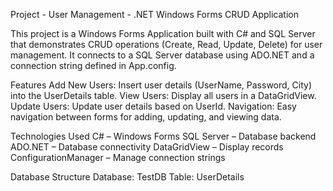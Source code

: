 Project - User Management - .NET Windows Forms CRUD Application

This project is a Windows Forms Application built with C# and SQL Server that demonstrates CRUD operations (Create, Read, Update, Delete) for user management. It connects to a SQL Server database using ADO.NET and a connection string defined in App.config.

Features
Add New Users: Insert user details (UserName, Password, City) into the UserDetails table.
View Users: Display all users in a DataGridView.
Update Users: Update user details based on UserId.
Navigation: Easy navigation between forms for adding, updating, and viewing data.

Technologies Used
C# – Windows Forms
SQL Server – Database backend
ADO.NET – Database connectivity
DataGridView – Display records
ConfigurationManager – Manage connection strings

Database Structure
Database: TestDB
Table: UserDetails
